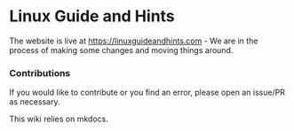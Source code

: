 # Linux Guide and Hints

The website is live at https://linuxguideandhints.com - We are in the process of making some changes and moving things around.

### Contributions

If you would like to contribute or you find an error, please open an issue/PR as necessary.

This wiki relies on mkdocs.
